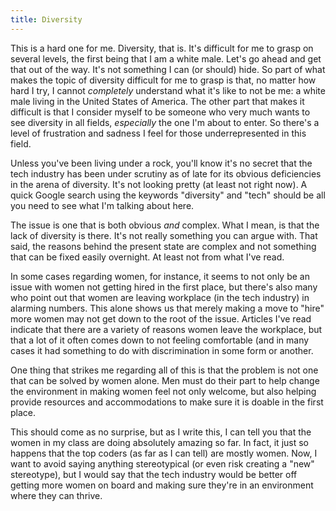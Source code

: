 ```yaml
---
title: Diversity
---
```


This is a hard one for me. Diversity, that is. It's difficult for me to grasp on several levels, the first being that I am a white male. Let's go ahead and get that out of the way. It's not something I can (or should) hide. So part of what makes the topic of diversity difficult for me to grasp is that, no matter how hard I try, I cannot *completely* understand what it's like to not be me: a white male living in the United States of America. The other part that makes it difficult is that I consider myself to be someone who very much wants to see diversity in all fields, *especially* the one I'm about to enter. So there's a level of frustration and sadness I feel for those underrepresented in this field.

Unless you've been living under a rock, you'll know it's no secret that the tech industry has been under scrutiny as of late for its obvious deficiencies in the arena of diversity. It's not looking pretty (at least not right now). A quick Google search using the keywords "diversity" and "tech" should be all you need to see what I'm talking about here.

The issue is one that is both obvious *and* complex. What I mean, is that the lack of diversity is there. It's not really something you can argue with. That said, the reasons behind the present state are complex and not something that can be fixed easily overnight. At least not from what I've read.

In some cases regarding women, for instance, it seems to not only be an issue with women not getting hired in the first place, but there's also many who point out that women are leaving workplace (in the tech industry) in alarming numbers. This alone shows us that merely making a move to "hire" more women may not get down to the root of the issue. Articles I've read indicate that there are a variety of reasons women leave the workplace, but that a lot of it often comes down to not feeling comfortable (and in many cases it had something to do with discrimination in some form or another. 

One thing that strikes me regarding all of this is that the problem is not one that can be solved by women alone. Men must do their part to help change the environment in making women feel not only welcome, but also helping provide resources and accommodations to make sure it is doable in the first place.

This should come as no surprise, but as I write this, I can tell you that the women in my class are doing absolutely amazing so far. In fact, it just so happens that the top coders (as far as I can tell) are mostly women. Now, I want to avoid saying anything stereotypical (or even risk creating a "new" stereotype), but I would say that the tech industry would be better off getting more women on board and making sure they're in an environment where they can thrive. 


